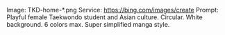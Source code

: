 Image: TKD-home-*.png
Service: https://bing.com/images/create 
Prompt: Playful female Taekwondo student and Asian culture. Circular. White background. 6 colors max. Super simplified manga style.
